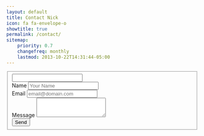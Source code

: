 ```yaml
---
layout: default
title: Contact Nick
icon: fa fa-envelope-o
showtitle: true
permalink: /contact/
sitemap:
    priority: 0.7
    changefreq: monthly
    lastmod: 2013-10-22T14:31:44-05:00
---
```


<script src='https://www.google.com/recaptcha/api.js'></script>

<form name="contact" method="POST" data-netlify="true" netlify-honeypot="main-contact-field">
      <fieldset>
      <input type="hidden" name="_next" value="//www.nickpadley.com/contact/thanks/" />
      <input type="hidden" name="_subject" value="Contact Form Submission" />
    <div class="form-group hidden">
      <input name="main-contact-field" /></label>
    </div>
    <div class="form-group">
		<label for="name">Name</label>
		<input type="text" class="form-control" name="name" placeholder="Your Name" id="name" />
		</div>
	<div class="form-group">	
		<label for="email">Email</label>
    	<input type="email" name="_replyto" class="form-control" placeholder="email@domain.com">
    </div>
    <div class="form-group">	
		<label for="message">Message</label>
		<textarea class="form-control" rows="3" name="message" id="message"></textarea>
	</div>
    <div data-netlify-recaptcha="true"></div>
    <button type="submit" class="btn btn-primary">Send</button>
    </fieldset>
</form>
